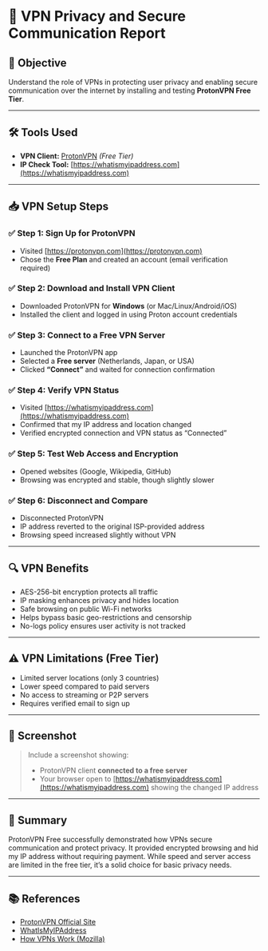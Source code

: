 # 🔐 VPN Privacy and Secure Communication Report

## 📌 Objective
Understand the role of VPNs in protecting user privacy and enabling secure communication over the internet by installing and testing **ProtonVPN Free Tier**.

---

## 🛠 Tools Used
- **VPN Client:** [ProtonVPN](https://protonvpn.com) *(Free Tier)*
- **IP Check Tool:** [https://whatismyipaddress.com](https://whatismyipaddress.com)

---

## 📥 VPN Setup Steps

### ✅ Step 1: Sign Up for ProtonVPN
- Visited [https://protonvpn.com](https://protonvpn.com)
- Chose the **Free Plan** and created an account (email verification required)

### ✅ Step 2: Download and Install VPN Client
- Downloaded ProtonVPN for **Windows** (or Mac/Linux/Android/iOS)
- Installed the client and logged in using Proton account credentials

### ✅ Step 3: Connect to a Free VPN Server
- Launched the ProtonVPN app
- Selected a **Free server** (Netherlands, Japan, or USA)
- Clicked **“Connect”** and waited for connection confirmation

### ✅ Step 4: Verify VPN Status
- Visited [https://whatismyipaddress.com](https://whatismyipaddress.com)
- Confirmed that my IP address and location changed
- Verified encrypted connection and VPN status as “Connected”

### ✅ Step 5: Test Web Access and Encryption
- Opened websites (Google, Wikipedia, GitHub)
- Browsing was encrypted and stable, though slightly slower

### ✅ Step 6: Disconnect and Compare
- Disconnected ProtonVPN
- IP address reverted to the original ISP-provided address
- Browsing speed increased slightly without VPN

---

## 🔍 VPN Benefits
- AES-256-bit encryption protects all traffic
- IP masking enhances privacy and hides location
- Safe browsing on public Wi-Fi networks
- Helps bypass basic geo-restrictions and censorship
- No-logs policy ensures user activity is not tracked

---

## ⚠️ VPN Limitations (Free Tier)
- Limited server locations (only 3 countries)
- Lower speed compared to paid servers
- No access to streaming or P2P servers
- Requires verified email to sign up

---

## 📸 Screenshot
> Include a screenshot showing:
> - ProtonVPN client **connected to a free server**
> - Your browser open to [https://whatismyipaddress.com](https://whatismyipaddress.com) showing the changed IP address

---

## 📝 Summary
ProtonVPN Free successfully demonstrated how VPNs secure communication and protect privacy. It provided encrypted browsing and hid my IP address without requiring payment. While speed and server access are limited in the free tier, it’s a solid choice for basic privacy needs.

---

## 📚 References
- [ProtonVPN Official Site](https://protonvpn.com)
- [WhatIsMyIPAddress](https://whatismyipaddress.com)
- [How VPNs Work (Mozilla)](https://foundation.mozilla.org/en/privacynotincluded/tips/what-is-a-vpn/)
